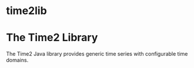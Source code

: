time2lib
========

The Time2 Library 
===

The Time2 Java library provides generic time series with configurable time domains.  
